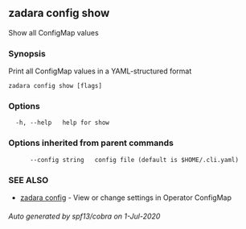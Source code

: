 ## zadara config show

Show all ConfigMap values

### Synopsis

Print all ConfigMap values in a YAML-structured format

```
zadara config show [flags]
```

### Options

```
  -h, --help   help for show
```

### Options inherited from parent commands

```
      --config string   config file (default is $HOME/.cli.yaml)
```

### SEE ALSO

* [zadara config](zadara_config.md)	 - View or change settings in Operator ConfigMap

###### Auto generated by spf13/cobra on 1-Jul-2020
